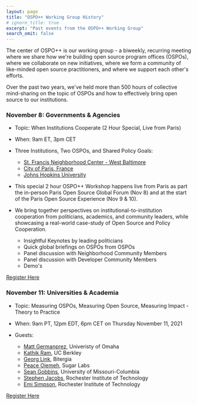 ```yaml
---
layout: page
title: "OSPO++ Working Group History"
# ignore_title: true
excerpt: "Past events from the OSPO++ Working Group"
search_omit: false
---
```


The center of OSPO++ is our working group - a biweekly, recurring meeting where we share how we're building open source program offices (OSPOs), where we collaborate on new initiatives, where we form a community of like-minded open source practitioners, and where we support each other's efforts.


Over the past two years, we've held more than 500 hours of collective mind-sharing on the topic of OSPOs and how to effectively bring open source to our institutions.


### November 8:  Governments & Agencies

- Topic:  When Institutions Cooperate (2 Hour Special, Live from Paris)

- When: 9am ET, 3pm CET

- Three Institutions, Two OSPOs, and Shared Policy Goals:
    * [St. Francis Neighborhood Center - West Baltimore](https://www.stfranciscenter.org/)
    * [City of Paris, France](https://opensource.paris.fr/ossparis/)
    * [Johns Hopkins University](https://drcc.library.jhu.edu/open-source-programs-office/)

- This special 2 hour OSPO++ Workshop happens live from Paris as part the in-person Paris Open Source Global Forum (Nov 8) and at the start of the Paris Open Source Experience (Nov 9 & 10).  

- We bring together perspectives on institutional-to-institution cooperation from politicians, academics, and community leaders, while showcasing a real-world case-study of Open Source and Policy Cooperation.

    * Insightful Keynotes by leading politicians
    * Quick global briefings on OSPOs from OSPOs
    * Panel discussion with Neighborhood Community Members
    * Panel discussion with Developer Community Members
    * Demo's

<a href="https://www.eventbrite.com/e/ospo-when-institutions-cooperate-2-hour-special-live-from-paris-tickets-198312426807" class="btn register" target="_blank">Register Here</a>

### November 11:  Universities & Academia

- Topic:  Measuring OSPOs, Measuring Open Source, Measuring Impact - Theory to Practice

- When: 9am PT, 12pm EDT, 6pm CET on Thursday November 11, 2021

- Guests:
    * [Matt Germanprez](https://www.unomaha.edu/college-of-information-science-and-technology/about/faculty-staff/matt-germonprez.php), Univeristy of Omaha
    * [Kathik Ram](https://ram.berkeley.edu/), UC Berkley
    * [Georg Link](https://www.linkedin.com/in/georglink/), Bitergia
    * [Peace Ojemeh](https://www.linkedin.com/in/peace-ojemeh-0b5bb2151/), Sugar Labs
    * [Sean Gobbins](https://www.seangoggins.net/), University of Missouri-Columbia
    * [Stephen Jacobs](https://www.linkedin.com/in/itprofjacobs/), Rochester Institute of Technology
    * [Emi Simpson](https://opensource.ieee.org/emi), Rochester Institute of Technology

<a href="https://www.eventbrite.com/e/ospo-measuring-ospos-measuring-open-source-measuring-impact-tickets-198628462077" class="btn register" target="_blank">Register Here</a>
